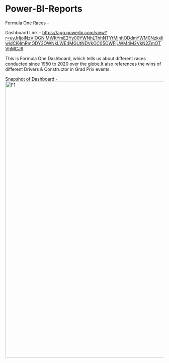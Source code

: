 # Power-BI-Reports
Formula One Races -

Dashboard Link - https://app.powerbi.com/view?r=eyJrIjoiNzVlOGNiMWItYmE2Yy00YWNhLThhNTYtMjhhODdmYWM0NzkxIiwidCI6ImRmODY3OWNkLWE4MGUtNDVkOC05OWFjLWM4M2VkN2ZmOTVhMCJ9

This is Formula One Dashboard, which tells us about different races conducted since 1950 to 2020 over the globe.It also references the wins of different Drivers & Constructor in Grad Prix events.

Snapshot of Dashboard -
<img width="875" alt="F1" src="https://github.com/HimaCanchi/Power-BI-Reports/assets/68230803/61b7a658-97a6-4bb1-ac07-8f9d66569104">

